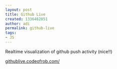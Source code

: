 ```yaml
---
layout: post
title: Github Live
created: 1336462851
author: adi
permalink: github-live
tags:
- JS
---
```

<p>Realtime visualization of github push activity (nice!!)</p>
<p><a href="http://githublive.codeofrob.com/">githublive.codeofrob.com/</a>&nbsp;</p>
